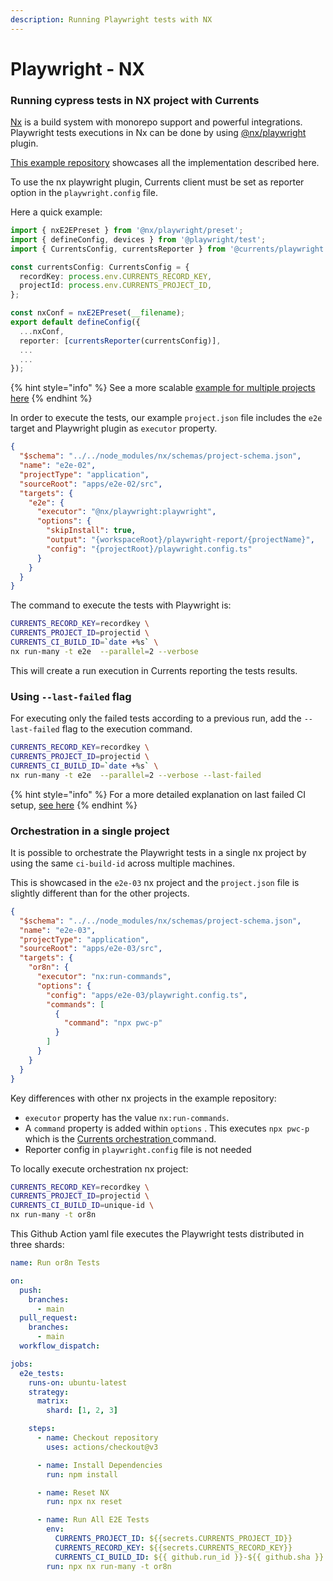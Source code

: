 ```yaml
---
description: Running Playwright tests with NX
---
```


# Playwright - NX

### Running cypress tests in NX project with Currents

[Nx](https://github.com/nrwl/nx) is a build system with monorepo support and powerful integrations. Playwright tests executions in Nx can be done by using [@nx/playwright](https://nx.dev/nx-api/playwright) plugin.

[This example repository](https://github.com/currents-dev/currents-playwright-nx-example) showcases all the implementation described here.

To use the nx playwright plugin, Currents client must be set as reporter option in the `playwright.config` file.&#x20;

Here a quick example:

```typescript
import { nxE2EPreset } from '@nx/playwright/preset';
import { defineConfig, devices } from '@playwright/test';
import { CurrentsConfig, currentsReporter } from '@currents/playwright';

const currentsConfig: CurrentsConfig = {
  recordKey: process.env.CURRENTS_RECORD_KEY,
  projectId: process.env.CURRENTS_PROJECT_ID,
};

const nxConf = nxE2EPreset(__filename);
export default defineConfig({
  ...nxConf,
  reporter: [currentsReporter(currentsConfig)],
  ...
  ...
});
```

{% hint style="info" %}
See a more scalable [example for multiple projects here](https://github.com/currents-dev/currents-playwright-nx-example/tree/main)
{% endhint %}

In order to execute the tests, our example `project.json` file includes the `e2e` target and Playwright plugin as `executor` property.

```json
{
  "$schema": "../../node_modules/nx/schemas/project-schema.json",
  "name": "e2e-02",
  "projectType": "application",
  "sourceRoot": "apps/e2e-02/src",
  "targets": {
    "e2e": {
      "executor": "@nx/playwright:playwright",
      "options": {
        "skipInstall": true,
        "output": "{workspaceRoot}/playwright-report/{projectName}",
        "config": "{projectRoot}/playwright.config.ts"
      }
    }
  }
}
```

The command to execute the tests with Playwright is:

```bash
CURRENTS_RECORD_KEY=recordkey \
CURRENTS_PROJECT_ID=projectid \
CURRENTS_CI_BUILD_ID=`date +%s` \
nx run-many -t e2e  --parallel=2 --verbose
```

This will create a run execution in Currents reporting the tests results.

### Using `--last-failed` flag

For executing only the failed tests according to a previous run, add the `--last-failed` flag to the execution command.

```bash
CURRENTS_RECORD_KEY=recordkey \
CURRENTS_PROJECT_ID=projectid \
CURRENTS_CI_BUILD_ID=`date +%s` \
nx run-many -t e2e  --parallel=2 --verbose --last-failed
```

{% hint style="info" %}
For a more detailed explanation on last failed CI setup, [see here](../../../guides/re-run-only-failed-tests.md)
{% endhint %}

### Orchestration in a single project

It is possible to orchestrate the Playwright tests in a single nx project by using the same `ci-build-id` across multiple machines.

This is showcased in the `e2e-03` nx project and the `project.json` file is slightly different than for the other projects.

```json
{
  "$schema": "../../node_modules/nx/schemas/project-schema.json",
  "name": "e2e-03",
  "projectType": "application",
  "sourceRoot": "apps/e2e-03/src",
  "targets": {
    "or8n": {
      "executor": "nx:run-commands",
      "options": {
        "config": "apps/e2e-03/playwright.config.ts",
        "commands": [
          {
            "command": "npx pwc-p"
          }
        ]
      }
    }
  }
}
```

Key differences with other nx projects in the example repository:

* `executor` property has the value `nx:run-commands`.
* A `command` property is added within `options` . This executes `npx pwc-p` which is the [Currents orchestration ](../../../guides/parallelization-guide/pw-parallelization/playwright-orchestration.md#playwright-orchestration)command.
* Reporter config in `playwright.config` file is not needed

To locally execute orchestration nx project:

```bash
CURRENTS_RECORD_KEY=recordkey \
CURRENTS_PROJECT_ID=projectid \
CURRENTS_CI_BUILD_ID=unique-id \
nx run-many -t or8n
```

This Github Action yaml file executes the Playwright tests distributed in three shards:

```yaml
name: Run or8n Tests

on:
  push:
    branches:
      - main
  pull_request:
    branches:
      - main
  workflow_dispatch:

jobs:
  e2e_tests:
    runs-on: ubuntu-latest
    strategy:
      matrix:
        shard: [1, 2, 3]

    steps:
      - name: Checkout repository
        uses: actions/checkout@v3

      - name: Install Dependencies
        run: npm install

      - name: Reset NX
        run: npx nx reset

      - name: Run All E2E Tests
        env:
          CURRENTS_PROJECT_ID: ${{secrets.CURRENTS_PROJECT_ID}}
          CURRENTS_RECORD_KEY: ${{secrets.CURRENTS_RECORD_KEY}}
          CURRENTS_CI_BUILD_ID: ${{ github.run_id }}-${{ github.sha }}
        run: npx nx run-many -t or8n
```

